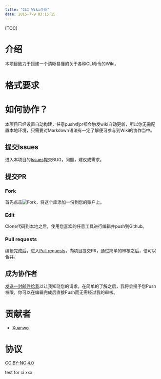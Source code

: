 ```yaml
---
title: "CLI Wiki介绍"
date: 2015-7-9 03:15:15
---
```

[TOC]
# 介绍
本项目致力于搭建一个清晰易懂的关于各种CLI命令的Wiki。

# 格式要求

# 如何协作？
本项目已经设置自动构建，任意push或pr都会触发wiki自动更新，所以你无需配置本地环境，只需要对Markdown语法有一定了解便可参与到Wiki的协作当中。
## 提交Issues
进入本项目的[Issues](https://github.com/Xuanwo/CLIWiki/issues)提交BUG，问题，建议或需求。
## 提交PR
### Fork
首先点击![Fork](http://7xk8bq.com1.z0.glb.clouddn.com/fork-to-my-account.png)，将这个库添加一份到您的账户上。
### Edit
Clone代码到本地之后，使用您喜欢的任意工具进行编辑并push到Github。
### Pull requests
编辑完成后，进入[Pull requests](https://github.com/Xuanwo/CLIWiki/pulls)，向项目提交PR，通过简单的审核之后，便可以合并。
## 成为协作者
[发送一封邮件给我](mailto:xuanwo.cn@gmail.com)以让我知晓您的请求，在简单的了解之后，我将会授予您Push权限，你可以在编辑完成后直接Push而无需经过我的审核。

# 贡献者
- [Xuanwo](http://xuanwo.org/)

# 协议
[CC BY-NC 4.0](http://creativecommons.org/licenses/by-nc/4.0/)

test for ci
xxx
